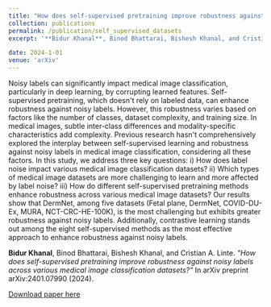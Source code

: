 ```yaml
---
title: "How does self-supervised pretraining improve robustness against noisy labels across various medical image classification datasets?"
collection: publications
permalink: /publication/self_supervised_datasets
excerpt: '**Bidur Khanal**, Binod Bhattarai, Bishesh Khanal, and Cristian A. Linte. *"How does self-supervised pretraining improve robustness against noisy labels across various medical image classification datasets?"* In arXiv preprint arXiv:2401.07990 (2024).'

date: 2024-1-01
venue: 'arXiv'
---
```

Noisy labels can significantly impact medical image classification, particularly in deep learning, by corrupting learned features. Self-supervised pretraining, which doesn't rely on labeled data, can enhance robustness against noisy labels. However, this robustness varies based on factors like the number of classes, dataset complexity, and training size. In medical images, subtle inter-class differences and modality-specific characteristics add complexity. Previous research hasn't comprehensively explored the interplay between self-supervised learning and robustness against noisy labels in medical image classification, considering all these factors. In this study, we address three key questions: i) How does label noise impact various medical image classification datasets? ii) Which types of medical image datasets are more challenging to learn and more affected by label noise? iii) How do different self-supervised pretraining methods enhance robustness across various medical image datasets? Our results show that DermNet, among five datasets (Fetal plane, DermNet, COVID-DU-Ex, MURA, NCT-CRC-HE-100K), is the most challenging but exhibits greater robustness against noisy labels. Additionally, contrastive learning stands out among the eight self-supervised methods as the most effective approach to enhance robustness against noisy labels.

**Bidur Khanal**, Binod Bhattarai, Bishesh Khanal, and Cristian A. Linte. *"How does self-supervised pretraining improve robustness against noisy labels across various medical image classification datasets?"* In arXiv preprint arXiv:2401.07990 (2024).

[Download paper here](https://arxiv.org/pdf/2401.07990)



